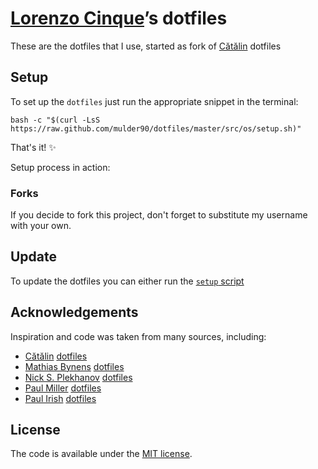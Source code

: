 # [Lorenzo Cinque](https://github.com/mulder90)’s dotfiles

These are the dotfiles that I use, started as fork of [Cătălin](https://github.com/alrra) dotfiles

## Setup

To set up the `dotfiles` just run the appropriate snippet in the
terminal:

`bash -c "$(curl -LsS https://raw.github.com/mulder90/dotfiles/master/src/os/setup.sh)"`

That's it! :sparkles:

Setup process in action:

### Forks

If you decide to fork this project, don't forget to substitute my
username with your own.


## Update

To update the dotfiles you can either run the [`setup`
script](src/os/setup.sh)


## Acknowledgements

Inspiration and code was taken from many sources, including:

* [Cătălin](https://github.com/alrra)
  [dotfiles](https://github.com/alrra/dotfiles)
* [Mathias Bynens](https://github.com/mathiasbynens)
  [dotfiles](https://github.com/mathiasbynens/dotfiles)
* [Nick S. Plekhanov](https://github.com/nicksp)
  [dotfiles](https://github.com/nicksp/dotfiles)
* [Paul Miller](https://github.com/paulmillr)
  [dotfiles](https://github.com/paulmillr/dotfiles)
* [Paul Irish](https://github.com/paulirish)
  [dotfiles](https://github.com/paulirish/dotfiles)

## License

The code is available under the [MIT license](LICENSE.txt).
